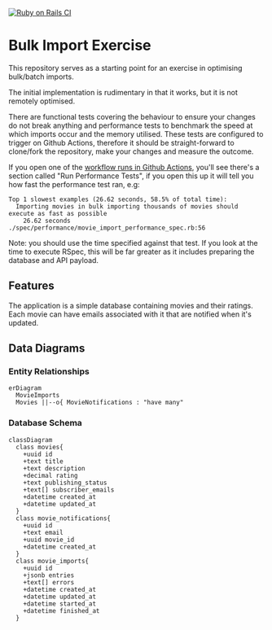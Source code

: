 [![Ruby on Rails CI](https://github.com/ryantownsend/bulk-import-exercise/actions/workflows/rubyonrails.yml/badge.svg)](https://github.com/ryantownsend/bulk-import-exercise/actions/workflows/rubyonrails.yml)

# Bulk Import Exercise

This repository serves as a starting point for an exercise in optimising bulk/batch imports.

The initial implementation is rudimentary in that it works, but it is not remotely optimised.

There are functional tests covering the behaviour to ensure your changes do not break anything and performance tests to benchmark the speed at which imports occur and the memory utilised. These tests are configured to trigger on Github Actions, therefore it should be straight-forward to clone/fork the repository, make your changes and measure the outcome.

If you open one of the [workflow runs in Github Actions](https://github.com/ryantownsend/bulk-import-exercise/actions/workflows/rubyonrails.yml), you'll see there's a section called "Run Performance Tests", if you open this up it will tell you how fast the performance test ran, e.g:

```
Top 1 slowest examples (26.62 seconds, 58.5% of total time):
  Importing movies in bulk importing thousands of movies should execute as fast as possible
    26.62 seconds ./spec/performance/movie_import_performance_spec.rb:56
```

Note: you should use the time specified against that test. If you look at the time to execute RSpec, this will be far greater as it includes preparing the database and API payload.

## Features

The application is a simple database containing movies and their ratings. Each movie can have emails associated with it that are notified when it's updated.

## Data Diagrams

### Entity Relationships

```mermaid
erDiagram
  MovieImports
  Movies ||--o{ MovieNotifications : "have many"
```

### Database Schema

```mermaid
classDiagram
  class movies{
    +uuid id
    +text title
    +text description
    +decimal rating
    +text publishing_status
    +text[] subscriber_emails
    +datetime created_at
    +datetime updated_at
  }
  class movie_notifications{
    +uuid id
    +text email
    +uuid movie_id
    +datetime created_at
  }
  class movie_imports{
    +uuid id
    +jsonb entries
    +text[] errors
    +datetime created_at
    +datetime updated_at
    +datetime started_at
    +datetime finished_at
  }
```

